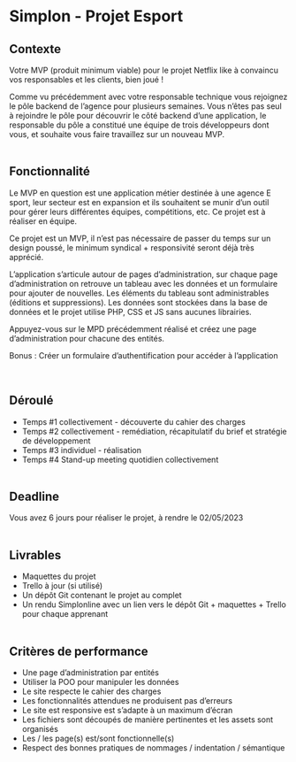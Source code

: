 # Simplon - Projet Esport

## Contexte

Votre MVP (produit minimum viable) pour le projet Netflix like à convaincu vos responsables et les clients, bien joué !

Comme vu précédemment avec votre responsable technique vous rejoignez le pôle backend de l’agence pour plusieurs semaines. Vous n’êtes pas seul à rejoindre le pôle pour découvrir le côté backend d’une application, le responsable du pôle a constitué une équipe de trois développeurs dont vous, et souhaite vous faire travaillez sur un nouveau MVP.
<br><br/>

## Fonctionnalité

Le MVP en question est une application métier destinée à une agence E sport, leur secteur est en expansion et ils souhaitent se munir d’un outil pour gérer leurs différentes équipes, compétitions, etc. Ce projet est à réaliser en équipe.

Ce projet est un MVP, il n’est pas nécessaire de passer du temps sur un design poussé, le minimum syndical + responsivité seront déjà très apprécié.​

L’application s’articule autour de pages d’administration, sur chaque page d’administration on retrouve un tableau avec les données et un formulaire pour ajouter de nouvelles. Les éléments du tableau sont administrables (éditions et suppressions). Les données sont stockées dans la base de données et le projet utilise PHP, CSS et JS sans aucunes librairies.

Appuyez-vous sur le MPD précédemment réalisé et créez une page d’administration pour chacune des entités.

Bonus : Créer un formulaire d’authentification pour accéder à l’application

​

## Déroulé

- Temps #1 collectivement - découverte du cahier des charges
- Temps #2 collectivement - remédiation, récapitulatif du brief et stratégie de développement
- Temps #3 individuel - réalisation
- Temps #4 Stand-up meeting quotidien collectivement
  <br><br/>

## Deadline

Vous avez 6 jours pour réaliser le projet, à rendre le 02/05/2023
<br><br/>

## Livrables

- Maquettes du projet
- Trello à jour (si utilisé)
- Un dépôt Git contenant le projet au complet
- Un rendu Simplonline avec un lien vers le dépôt Git + maquettes + Trello pour chaque apprenant
  <br><br/>

## Critères de performance

- Une page d’administration par entités
- Utiliser la POO pour manipuler les données
- Le site respecte le cahier des charges
- Les fonctionnalités attendues ne produisent pas d’erreurs
- Le site est responsive est s’adapte à un maximum d’écran
- Les fichiers sont découpés de manière pertinentes et les assets sont organisés
- Les / les page(s) est/sont fonctionnelle(s)
- Respect des bonnes pratiques de nommages / indentation / sémantique
